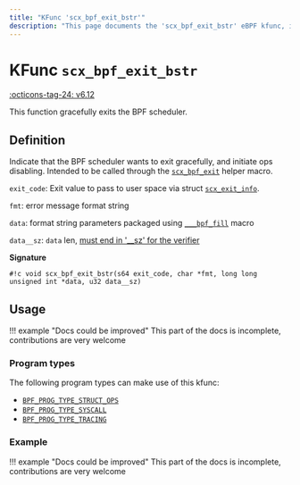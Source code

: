 ```yaml
---
title: "KFunc 'scx_bpf_exit_bstr'"
description: "This page documents the 'scx_bpf_exit_bstr' eBPF kfunc, including its definition, usage, program types that can use it, and examples."
---
```

# KFunc `scx_bpf_exit_bstr`

<!-- [FEATURE_TAG](scx_bpf_exit_bstr) -->
[:octicons-tag-24: v6.12](https://github.com/torvalds/linux/commit/f0e1a0643a59bf1f922fa209cec86a170b784f3f)
<!-- [/FEATURE_TAG] -->

This function gracefully exits the BPF scheduler.

## Definition

Indicate that the BPF scheduler wants to exit gracefully, and initiate ops disabling. Intended to be called through the [`scx_bpf_exit`](https://github.com/torvalds/linux/blob/2a52ca7c98960aafb0eca9ef96b2d0c932171357/tools/sched_ext/include/scx/common.bpf.h#L80) helper macro.

`exit_code`: Exit value to pass to user space via struct [`scx_exit_info`](../program-type/BPF_PROG_TYPE_STRUCT_OPS/sched_ext_ops.md#struct-scx_exit_info).

`fmt`: error message format string

`data`: format string parameters packaged using [`___bpf_fill`](../../ebpf-library/libbpf/ebpf/___bpf_fill.md) macro

`data__sz`: `data` len, [must end in '__sz' for the verifier](../concepts/kfuncs.md#__sz-annotation)

**Signature**

<!-- [KFUNC_DEF] -->
`#!c void scx_bpf_exit_bstr(s64 exit_code, char *fmt, long long unsigned int *data, u32 data__sz)`
<!-- [/KFUNC_DEF] -->

## Usage

!!! example "Docs could be improved"
    This part of the docs is incomplete, contributions are very welcome

### Program types

The following program types can make use of this kfunc:

<!-- [KFUNC_PROG_REF] -->
- [`BPF_PROG_TYPE_STRUCT_OPS`](../program-type/BPF_PROG_TYPE_STRUCT_OPS.md)
- [`BPF_PROG_TYPE_SYSCALL`](../program-type/BPF_PROG_TYPE_SYSCALL.md)
- [`BPF_PROG_TYPE_TRACING`](../program-type/BPF_PROG_TYPE_TRACING.md)
<!-- [/KFUNC_PROG_REF] -->

### Example

!!! example "Docs could be improved"
    This part of the docs is incomplete, contributions are very welcome

